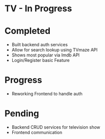# TV - In Progress

# Completed
- Built backend auth services
- Allow for search lookup using TVmaze API
- Shows most popular via Imdb API
- Login/Register basic Feature

# Progress
- Reworking Frontend to handle auth 

# Pending 
- Backend CRUD services for television show
- Frontend communication
